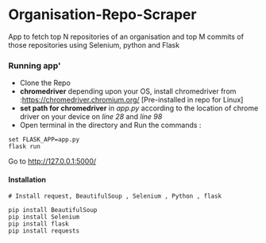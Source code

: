 # Organisation-Repo-Scraper
App to fetch top N repositories of an organisation and top M commits of those repositories using Selenium, python and Flask

### Running app'
-  Clone the Repo
- **chromedriver** depending upon your OS, install chromedriver from :https://chromedriver.chromium.org/ [Pre-installed in repo for Linux]
- **set path for chromedriver** in *app.py* according to the location of chrome driver on your device on *line 28* and *line 98*
-  Open terminal in the directory and Run the commands : 
  
```
set FLASK_APP=app.py    
flask run
```

Go to http://127.0.0.1:5000/


#### Installation

```
# Install request, BeautifulSoup , Selenium , Python , flask

pip install BeautifulSoup
pip install Selenium
pip install flask
pip install requests
```


